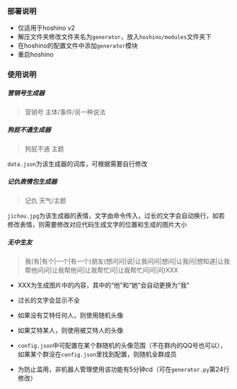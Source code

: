 ### 部署说明

- 仅适用于hoshino v2
- 解压文件夹修改文件夹名为`generator`，放入`hoshino/modules`文件夹下
- 在hoshino的配置文件中添加`generator`模块
- 重启hoshino

### 使用说明

##### 营销号生成器

> 营销号 主体/事件/另一种说法

##### 狗屁不通生成器

> 狗屁不通 主题

`data.json`为该生成器的词库，可根据需要自行修改

##### 记仇表情包生成器

> 记仇 天气/主题

`jichou.jpg`为该生成器的表情，文字由命令传入，过长的文字会自动换行，如若修改表情，则需要修改对应代码生成文字的位置和生成的图片大小

##### 无中生友

> 我(有|有个|一个|有一个)朋友(想问问|说|让我问问|想问|让我问|想知道|让我帮他问问|让我帮他问|让我帮忙问|让我帮忙问问|问)XXX

- XXX为生成图片中的内容，其中的“他”和“她”会自动更换为“我”
- 过长的文字会显示不全

- 如果没有艾特任何人，则使用随机头像
- 如果艾特某人，则使用被艾特人的头像

- `config.json`中可配置在某个群随机的头像范围（不在群内的QQ号也可以），如果某个群没在`config.json`里找到配置，则随机全群成员
- 为防止滥用，非机器人管理使用该功能有5分钟cd（可在`generator.py`第24行修改）

